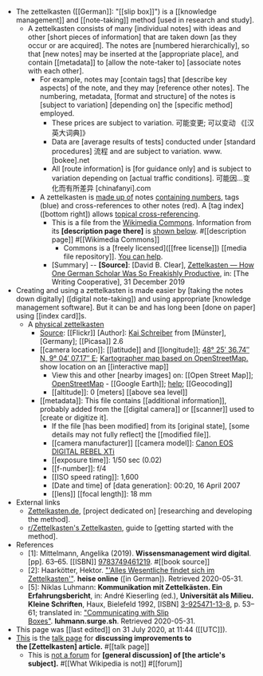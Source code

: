 - The zettelkasten ([[German]]: "[[slip box]]") is a [[knowledge management]] and [[note-taking]] method [used in research and study].
    - A zettelkasten consists of many [individual notes] with ideas and other [short pieces of information] that are taken down [as they occur or are acquired]. The notes are [numbered hierarchically], so that [new notes] may be inserted at the [appropriate place], and contain [[metadata]] to [allow the note-taker to] [associate notes with each other]. 
        - For example, notes may [contain tags] that [describe key aspects] of the note, and they may [reference other notes]. The numbering, metadata, [format and structure] of the notes is [subject to variation] [depending on] the [specific method] employed.
            - These prices are subject to variation. 可能变更; 可以变动 《[汉英大词典]》
            - Data are [average results of tests] conducted under [standard procedures] 流程 and are subject to variation. www.[bokee].net
            - All [route information] is [for guidance only] and is subject to variation depending on [actual traffic conditions]. 可能因...变化而有所差异 [chinafanyi].com
        - A zettelkasten is [made up of](((mxntn7d75))) notes [containing numbers](https://en.wikipedia.org/wiki/File:Zettelkasten_paper_schematic.png), tags (blue) and cross-references to other notes (red). A [tag index] ([bottom right]) allows [topical cross-referencing]([[cross-reference]]). 
            - This is a file from the [Wikimedia Commons](https://commons.wikimedia.org/wiki/Main_Page). Information from its **[description page there]** is [shown below](https://commons.wikimedia.org/wiki/File:Zettelkasten_paper_schematic.png). #[[description page]] #[[Wikimedia Commons]]
                - Commons is a [freely licensed]([[free license]]) [[media file repository]]. [You can help](https://commons.wikimedia.org/wiki/Commons:Welcome).
            - [Summary] -- **[Source]**: [David B. Clear], [Zettelkasten — How One German Scholar Was So Freakishly Productive](https://writingcooperative.com/zettelkasten-how-one-german-scholar-was-so-freakishly-productive-997e4e0ca125), in: [The Writing Cooperative], 31 December 2019
- Creating and using a zettelkasten is made easier by [taking the notes down digitally] ([digital note-taking]) and using appropriate [knowledge management software]. But it can be and has long been [done on paper] using [[index card]]s.
    - A [physical zettelkasten](https://en.wikipedia.org/wiki/File:Zettelkasten_(514941699).jpg)
        - [Source](https://www.flickr.com/photos/genista/514941699/): [[Flickr]]
[Author]: [Kai Schreiber](https://www.flickr.com/people/50457550@N00) from [Münster], [Germany]; [[Picasa]] 2.6
        - [[camera location]]: [[latitude]] and [[longitude]]; [48° 25′ 36.74″ N, 9° 04′ 07.17″ E](https://tools.wmflabs.org/geohack/geohack.php); [Kartographer map based on OpenStreetMap.](https://commons.wikimedia.org/wiki/Special:Map/13/48.426872/9.068658/en)	
show location on an [[interactive map]] 
            - View this and other [nearby images] on: [[Open Street Map]]; [OpenStreetMap](https://tools.wmflabs.org/wiwosm/osm-on-ol/commons-on-osm.php?zoom=16&lat=048.426872&lon=0009.068658) - [[Google Earth]]; [help](https://commons.wikimedia.org/wiki/Commons:Geocoding); [[Geocoding]]
            - [[altitude]]: 0 [meters] [[above sea level]]
        - [[metadata]]: This file contains [[additional information]], probably added from the [[digital camera]] or [[scanner]] used to [create or digitize it]. 
            - If the file [has been modified] from its [original state], [some details may not fully reflect] the [[modified file]].
            - [[camera manufacturer]]
[[camera model]]: [Canon EOS DIGITAL REBEL XTi](https://en.wikipedia.org/wiki/Canon_EOS_DIGITAL_REBEL_XTi)
            - [[exposure time]]: 1/50 sec (0.02)
            - [[f-number]]: f/4
            - [[ISO speed rating]]: 1,600
            - [Date and time] of [data generation]: 00:20, 16 April 2007
            - [[lens]] [[focal length]]: 18 mm
- External links
    - [Zettelkasten.de](https://zettelkasten.de/), [project dedicated on] [researching and developing the method].
    - [r/Zettelkasten's Zettelkasten](https://www.zettel.page/), guide to [getting started with the method].
- References
    - [1]: Mittelmann, Angelika (2019). __Wissensmanagement wird digital__. [pp]. 63–65. [[ISBN]] [9783749461219](https://en.wikipedia.org/wiki/Special:BookSources/9783749461219). #[[book source]]
    - [2]: Haarkötter, Hektor. ["'Alles Wesentliche findet sich im Zettelkasten'"](https://www.heise.de/tp/features/Alles-Wesentliche-findet-sich-im-Zettelkasten-3398418.html). __heise online__ ([in German]). Retrieved 2020-05-31.
    - [5]: Niklas Luhmann: __Kommunikation mit Zettelkästen. Ein Erfahrungsbericht__, in: André Kieserling (ed.), __Universität als Milieu. Kleine Schriften__, Haux, Bielefeld 1992, [ISBN] [3-925471-13-8](https://en.wikipedia.org/wiki/Special:BookSources/3-925471-13-8), p. 53–61; translated in: ["Communicating with Slip Boxes"](http://luhmann.surge.sh/communicating-with-slip-boxes). __luhmann.surge.sh__. Retrieved 2020-05-31. 
- This page was [[last edited]] on 31 July 2020, at 11:44 ([[UTC]]).
- [This](https://en.wikipedia.org/wiki/Talk:Zettelkasten) is the [talk page](https://en.wikipedia.org/wiki/Wikipedia:Talk_page_guidelines) for **discussing improvements to the [Zettelkasten] article.** #[[talk page]]
    - This is [not a forum](https://en.wikipedia.org/wiki/Wikipedia:What_Wikipedia_is_not#FORUM) for **[general discussion] of [the article's subject].** #[[What Wikipedia is not]] #[[forum]]
